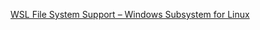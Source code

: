 [WSL File System Support – Windows Subsystem for Linux](https://blogs.msdn.microsoft.com/wsl/2016/06/15/wsl-file-system-support/)
